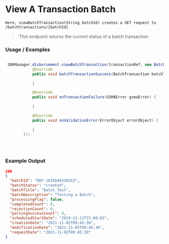 
# View A Transaction Batch

`Here, viewBatchTransaction(String batchId) creates a GET request to /batchtransactions/{batchId}`

> `This endpoint returns the current status of a batch transaction

### Usage / Examples

```java
 
 SDKManager.disbursement.viewBatchTransaction(transactionRef, new BatchTransactionItemInterface() {
            @Override
            public void batchTransactionSuccess(BatchTransaction batchTransactionItem) {
               
            }

            @Override
            public void onTransactionFailure(GSMAError gsmaError) {
               
            }

            @Override
            public void onValidationError(ErrorObject errorObject) {
                
            }
        });


  
```
### Example Output

```json
200
{
  "batchId": "REF-1635846330263",
  "batchStatus": "created",
  "batchTitle": "Batch_Test",
  "batchDescription": "Testing a Batch",
  "processingFlag": false,
  "completedCount": 0,
  "rejectionCount": 0,
  "parsingSuccessCount": 0,
  "scheduledStartDate": "2019-12-11T15:08:03",
  "creationDate": "2021-11-02T09:45:30",
  "modificationDate": "2021-11-02T09:45:30",
  "requestDate": "2021-11-02T09:45:30"
}
```

